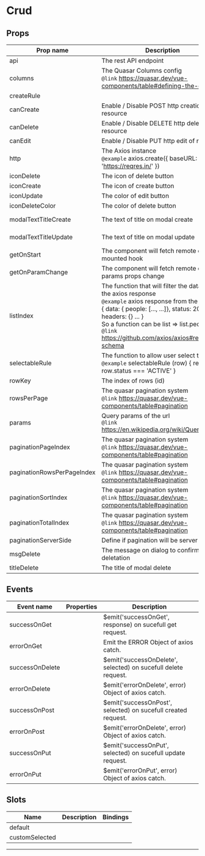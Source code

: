 # Crud

## Props

| Prop name                  | Description                                                                                                                                                                                                                                                                           | Type         | Values | Default         |
| -------------------------- | ------------------------------------------------------------------------------------------------------------------------------------------------------------------------------------------------------------------------------------------------------------------------------------- | ------------ | ------ | --------------- |
| api                        | The rest API endpoint                                                                                                                                                                                                                                                                 | string       | -      |                 |
| columns                    | The Quasar Columns config<br/>`@link` https://quasar.dev/vue-components/table#defining-the-columns                                                                                                                                                                                    | array        | -      | []              |
| createRule                 |                                                                                                                                                                                                                                                                                       | boolean      | -      | true            |
| canCreate                  | Enable / Disable POST http creation of resource                                                                                                                                                                                                                                       | boolean      | -      | true            |
| canDelete                  | Enable / Disable DELETE http deletion of resource                                                                                                                                                                                                                                     | boolean      | -      | true            |
| canEdit                    | Enable / Disable PUT http edit of resource                                                                                                                                                                                                                                            | boolean      | -      | true            |
| http                       | The Axios instance<br/>`@example` axios.create({ baseURL: 'https://reqres.in/' })                                                                                                                                                                                                     | func         | -      |                 |
| iconDelete                 | The icon of delete button                                                                                                                                                                                                                                                             | string       | -      | 'delete'        |
| iconCreate                 | The icon of create button                                                                                                                                                                                                                                                             | string       | -      | 'add'           |
| iconUpdate                 | The color of edit button                                                                                                                                                                                                                                                              | string       | -      | 'edit'          |
| iconDeleteColor            | The color of delete button                                                                                                                                                                                                                                                            | string       | -      | 'negative'      |
| modalTextTitleCreate       | The text of title on modal create                                                                                                                                                                                                                                                     | string       | -      | 'Create new'    |
| modalTextTitleUpdate       | The text of title on modal update                                                                                                                                                                                                                                                     | string       | -      | 'Update this'   |
| getOnStart                 | The component will fetch remote data on mounted hook                                                                                                                                                                                                                                  | boolean      | -      | true            |
| getOnParamChange           | The component will fetch remote data on params props change                                                                                                                                                                                                                           | boolean      | -      | false           |
| listIndex                  | The function that will filter the data from the axios response<br/>`@example` axios response from the server <br>{ data: { people: [..., ...]}, status: 200, headers: {} ... }<br>So a function can be list => list.people<br/>`@link` https://github.com/axios/axios#response-schema | func         | -      |                 |
| selectableRule             | The function to allow user select the row<br/>`@example` selectableRule (row) { return row.status === 'ACTIVE' }                                                                                                                                                                      | func         | -      | () => true      |
| rowKey                     | The index of rows (id)                                                                                                                                                                                                                                                                | string       | -      |                 |
| rowsPerPage                | The quasar pagination system<br/>`@link` https://quasar.dev/vue-components/table#pagination                                                                                                                                                                                           | number       | -      | 3               |
| params                     | Query params of the url<br/>`@link` https://en.wikipedia.org/wiki/Query_string                                                                                                                                                                                                        | string       | -      | ''              |
| paginationPageIndex        | The quasar pagination system<br/>`@link` https://quasar.dev/vue-components/table#pagination                                                                                                                                                                                           | string       | -      | 'page'          |
| paginationRowsPerPageIndex | The quasar pagination system<br/>`@link` https://quasar.dev/vue-components/table#pagination                                                                                                                                                                                           | string       | -      | 'per_page'      |
| paginationSortIndex        | The quasar pagination system<br/>`@link` https://quasar.dev/vue-components/table#pagination                                                                                                                                                                                           | string       | -      | 'sort'          |
| paginationTotalIndex       | The quasar pagination system<br/>`@link` https://quasar.dev/vue-components/table#pagination                                                                                                                                                                                           | string       | -      | 'total'         |
| paginationServerSide       | Define if pagination will be server side                                                                                                                                                                                                                                              | boolean      | -      | true            |
| msgDelete                  | The message on dialog to confirm deletation                                                                                                                                                                                                                                           | string\|func | -      | 'Delete item ?' |
| titleDelete                | The title of modal delete                                                                                                                                                                                                                                                             | string\|func | -      | 'Delete'        |

## Events

| Event name      | Properties | Description                                                     |
| --------------- | ---------- | --------------------------------------------------------------- |
| successOnGet    |            | \$emit('successOnGet', response) on sucefull get request.       |
| errorOnGet      |            | Emit the ERROR Object of axios catch.                           |
| successOnDelete |            | \$emit('successOnDelete', selected) on sucefull delete request. |
| errorOnDelete   |            | \$emit('errorOnDelete', error) Object of axios catch.           |
| successOnPost   |            | \$emit('successOnPost', selected) on sucefull created request.  |
| errorOnPost     |            | \$emit('errorOnDelete', error) Object of axios catch.           |
| successOnPut    |            | \$emit('successOnPut', selected) on sucefull update request.    |
| errorOnPut      |            | \$emit('errorOnPut', error) Object of axios catch.              |

## Slots

| Name           | Description | Bindings |
| -------------- | ----------- | -------- |
| default        |             | <br>     |
| customSelected |             |          |

---
